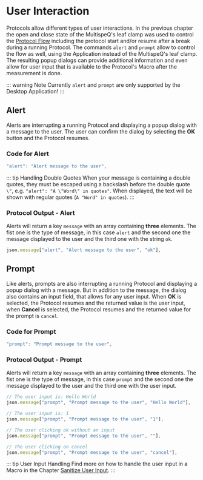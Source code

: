# User Interaction

Protocols allow different types of user interactions. In the previous chapter the open and close state of the MultispeQ's leaf clamp was used to control the [Protocol Flow](./flow-control.md) including the protocol start and/or resume after a break during a running Protocol. The commands `alert` and `prompt` allow to control the flow as well, using the Application instead of the MultispeQ's leaf clamp. The resulting popup dialogs can provide additional information and even allow for user input that is available to the Protocol's Macro after the measurement is done.

::: warning Note
Currently `alert` and `prompt` are only supported by the Desktop Application!
:::

## Alert

Alerts are interrupting a running Protocol and displaying a popup dialog with a message to the user. The user can confirm the dialog by selecting the **OK** button and the Protocol resumes.

### Code for Alert

```javascript
"alert": "Alert message to the user",
```

::: tip Handling Double Quotes
When your message is containing a double quotes, they must be escaped using a backslash before the double quote `\"`, e.g. `"alert": "A \"Word\" in quotes"`. When displayed, the text will be shown with regular quotes (`A "Word" in quotes`).
:::

### Protocol Output - Alert

Alerts will return a key `message` with an array containing **three** elements. The fist one is the type of message, in this case `alert` and the second one the message displayed to the user and the third one with the string `ok`.

```javascript
json.message["alert", "Alert message to the user", "ok"],
```

## Prompt

Like alerts, prompts are also interrupting a running Protocol and displaying  a popup dialog with a message. But in addition to the message, the dialog also contains an input field, that allows for any user input. When **OK** is selected, the Protocol resumes and the returned value is the user input, when **Cancel** is selected, the Protocol resumes and the returned value for the prompt is `cancel`.

### Code for Prompt

```javascript
"prompt": "Prompt message to the user",
```

### Protocol Output - Prompt

Alerts will return a key `message` with an array containing **three** elements. The fist one is the type of message, in this case `prompt` and the second one the message displayed to the user and the third one with the user input.

```javascript
// The user input is: Hello World
json.message["prompt", "Prompt message to the user", "Hello World"],

// The user input is: 1
json.message["prompt", "Prompt message to the user", "1"],

// The user clicking ok without an input
json.message["prompt", "Prompt message to the user", ""],

// The user clicking on cancel
json.message["prompt", "Prompt message to the user", "cancel"],
```

::: tip User Input Handling
Find more on how to handle the user input in a Macro in the Chapter [Sanitize User Input](../macros/sanitize-user-input.md).
:::
